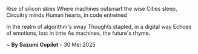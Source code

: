 Rise of silicon skies
Where machines outsmart the wise
Cities sleep, Circuitry minds
Human hearts, in code entwined

In the realm of algorithm's sway
Thoughts stapled, in a digital way
Echoes of emotions, lost in time
As machines, the future's rhyme.

~ <b>By Sazumi Copilot</b> - 30 Mei 2025